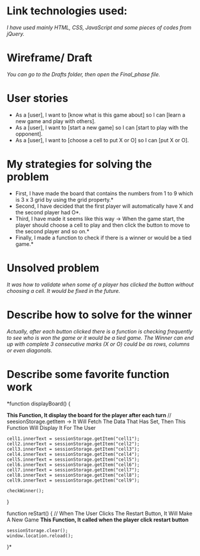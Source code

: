 


# Link technologies used: 

*I have used mainly HTML, CSS, JavaScript and some pieces of codes from jQuery.*

# Wireframe/ Draft


*You can go to the Drafts folder, then open the Final_phase file.*

# User stories

- As a [user], I want to [know what is this game about] so I can [learn a new game and play with others].
- As a [user], I want to [start a new game] so I can [start to play with the opponent].
- As a [user], I want to [choose a cell to put X or O] so I can [put X or O].

# My strategies for solving the problem

- First, I have made the board that contains the numbers from 1 to 9 which is 3 x 3 grid by using the grid property.*
- Second, I have decided that the first player will automatically have X and the second player had O*.
- Third, I have made it seems like this way -> When the game start, the player should choose a cell to play and then click the button to move to the second player and so on.*
- Finally, I made a function to check if there is a winner or would be a tied game.*

# Unsolved problem

*It was how to validate when some of a player has clicked the button without choosing a cell. It would be fixed in the future.*


# Describe how to solve for the winner

*Actually, after each button clicked there is a function is checking frequently to see who is won the game or it would be a tied game. The Winner can end up with complete 3 consecutive marks (X or O) could be as rows, columns or even diagonals.*

# Describe some favorite function work

*function displayBoard() {

  **This Function, It display the board for the player after each turn**
    // seesionStorage.getItem -> It Will Fetch The Data That Has Set, Then This Function Will Display It For The User 

    cell1.innerText = sessionStorage.getItem("cell1");
    cell2.innerText = sessionStorage.getItem("cell2");
    cell3.innerText = sessionStorage.getItem("cell3");
    cell4.innerText = sessionStorage.getItem("cell4");
    cell5.innerText = sessionStorage.getItem("cell5");
    cell6.innerText = sessionStorage.getItem("cell6");
    cell7.innerText = sessionStorage.getItem("cell7");
    cell8.innerText = sessionStorage.getItem("cell8");
    cell9.innerText = sessionStorage.getItem("cell9");

    checkWinner();

}



function reStart() { // When The User Clicks The Restart Button, It Will Make A New Game
**This Function, It called when the player click restart button**

    sessionStorage.clear();
    window.location.reload();



}*







